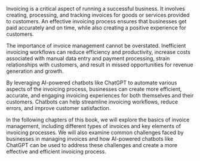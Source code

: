 
Invoicing is a critical aspect of running a successful business. It involves creating, processing, and tracking invoices for goods or services provided to customers. An effective invoicing process ensures that businesses get paid accurately and on time, while also creating a positive experience for customers.

The importance of invoice management cannot be overstated. Inefficient invoicing workflows can reduce efficiency and productivity, increase costs associated with manual data entry and payment processing, strain relationships with customers, and result in missed opportunities for revenue generation and growth.

By leveraging AI-powered chatbots like ChatGPT to automate various aspects of the invoicing process, businesses can create more efficient, accurate, and engaging invoicing experiences for both themselves and their customers. Chatbots can help streamline invoicing workflows, reduce errors, and improve customer satisfaction.

In the following chapters of this book, we will explore the basics of invoice management, including different types of invoices and key elements of invoicing processes. We will also examine common challenges faced by businesses in managing invoices and how AI-powered chatbots like ChatGPT can be used to address these challenges and create a more effective and efficient invoicing process.

